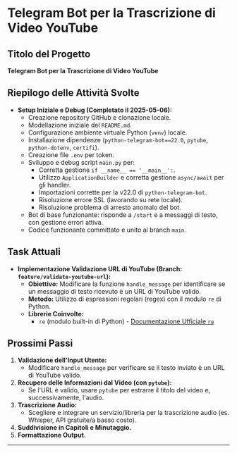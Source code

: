 # Telegram Bot per la Trascrizione di Video YouTube

## Titolo del Progetto

**Telegram Bot per la Trascrizione di Video YouTube**

## Riepilogo delle Attività Svolte

* **Setup Iniziale e Debug (Completato il 2025-05-06):**
    * Creazione repository GitHub e clonazione locale.
    * Modellazione iniziale del `README.md`.
    * Configurazione ambiente virtuale Python (`venv`) locale.
    * Installazione dipendenze (`python-telegram-bot==22.0`, `pytube`, `python-dotenv`, `certifi`).
    * Creazione file `.env` per token.
    * Sviluppo e debug script `main.py` per:
        * Corretta gestione `if __name__ == '__main__':`.
        * Utilizzo `ApplicationBuilder` e corretta gestione `async/await` per gli handler.
        * Importazioni corrette per la v22.0 di `python-telegram-bot`.
        * Risoluzione errore SSL (lavorando su rete locale).
        * Risoluzione problema di arresto anomalo del bot.
    * Bot di base funzionante: risponde a `/start` e a messaggi di testo, con gestione errori attiva.
    * Codice funzionante committato e unito al branch `main`.

## Task Attuali

* **Implementazione Validazione URL di YouTube (Branch: `feature/validate-youtube-url`):**
    * **Obiettivo:** Modificare la funzione `handle_message` per identificare se un messaggio di testo ricevuto è un URL di YouTube valido.
    * **Metodo:** Utilizzo di espressioni regolari (regex) con il modulo `re` di Python.
    * **Librerie Coinvolte:**
        * `re` (modulo built-in di Python) - [Documentazione Ufficiale `re`](https://docs.python.org/3/library/re.html)

## Prossimi Passi

1.  **Validazione dell'Input Utente:**
    * Modificare `handle_message` per verificare se il testo inviato è un URL di YouTube valido.
2.  **Recupero delle Informazioni dal Video (con `pytube`):**
    * Se l'URL è valido, usare `pytube` per estrarre il titolo del video e, successivamente, l'audio.
3.  **Trascrizione Audio:**
    * Scegliere e integrare un servizio/libreria per la trascrizione audio (es. Whisper, API gratuite/a basso costo).
4.  **Suddivisione in Capitoli e Minutaggio.**
5.  **Formattazione Output.**

---

